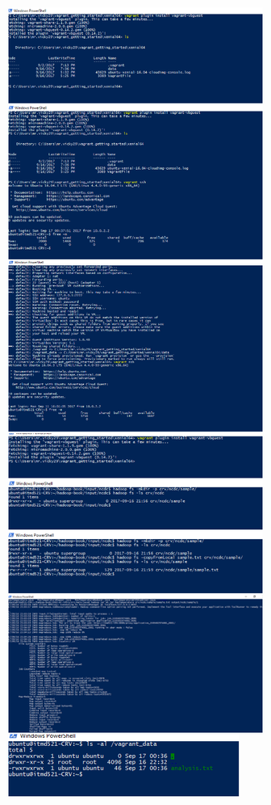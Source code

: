 ![](images/data_folder.PNG)
![](images/free_mem_2k.PNG)
![](images/Free_Memory.PNG)
![](images/install_vbguest.PNG)
![](images/ls_ncdc.PNG)
![](images/ls_ncdc_sample.PNG)
![](images/output_Jar.PNG)
![](images/Sync_test.PNG)
